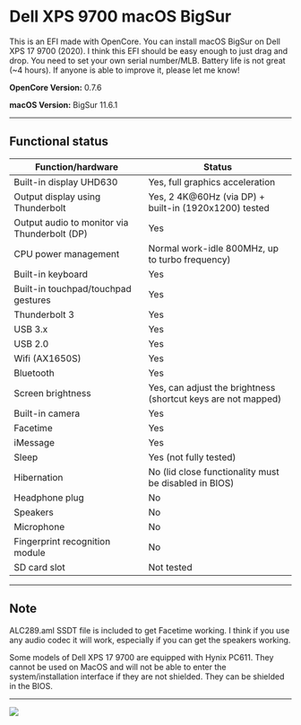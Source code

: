 # Dell XPS 9700 macOS BigSur

This is an EFI made with OpenCore. You can install macOS BigSur on Dell XPS 17 9700 (2020).
I think this EFI should be easy enough to just drag and drop.  You need to set your own serial number/MLB.
Battery life is not great (~4 hours).  If anyone is able to improve it, please let me know!

<b>OpenCore Version:</b> 0.7.6

<b>macOS Version:</b> BigSur 11.6.1


---


## Functional status

|Function/hardware|Status|
|-|-|
|Built-in display UHD630 |Yes, full graphics acceleration|
|Output display using Thunderbolt |Yes, 2 4K@60Hz (via DP) + built-in (1920x1200) tested|
|Output audio to monitor via Thunderbolt (DP) |Yes|
|CPU power management|Normal work-idle 800MHz, up to turbo frequency)|
|Built-in keyboard|Yes|
|Built-in touchpad/touchpad gestures|Yes|
|Thunderbolt 3|Yes|
|USB 3.x|Yes|
|USB 2.0|Yes|
|Wifi (AX1650S)|Yes|
|Bluetooth|Yes|
|Screen brightness|Yes, can adjust the brightness (shortcut keys are not mapped)|
|Built-in camera|Yes|
|Facetime|Yes|
|iMessage|Yes|
|Sleep|Yes (not fully tested)|
|Hibernation|No (lid close functionality must be disabled in BIOS)|
|Headphone plug|No|
|Speakers|No|
|Microphone|No|
|Fingerprint recognition module|No|
|SD card slot|Not tested|

---


## Note

ALC289.aml SSDT file is included to get Facetime working.  I think if you use any audio codec it will work, especially if you can get the speakers working.

Some models of Dell XPS 17 9700 are equipped with Hynix PC611. They cannot be used on MacOS and will not be able to enter the system/installation interface if they are not shielded. They can be shielded in the BIOS.

---

![](https://github.com/thewhoareyou/MacOS-XPS-9700-OpenCore/blob/4fd0700f544e05e248bc58044402969be4f4b3e4/BigSur%20Hackintosh.png)
